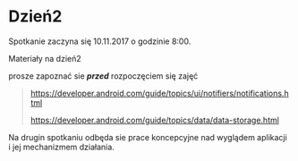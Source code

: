 # Dzień2

Spotkanie zaczyna się 10.11.2017 o godzinie 8:00.

Materiały na dzień2

prosze zapoznać sie ***przed*** rozpoczęciem się zajęć

> https://developer.android.com/guide/topics/ui/notifiers/notifications.html
>
> https://developer.android.com/guide/topics/data/data-storage.html

Na drugin spotkaniu odbęda sie prace koncepcyjne nad wyglądem aplikacji i jej mechanizmem działania.
